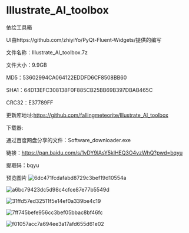 # Illustrate_AI_toolbox
依绘工具箱

UI由https://github.com/zhiyiYo/PyQt-Fluent-Widgets/提供的编写

文件名称：Illustrate_AI_toolbox.7z

文件大小：9.9GB

MD5：53602994CA064122EDDFD6CF8508BB60

SHA1：64D13EFC308138F0F885CB25BB69B397DBAB465C

CRC32：E37789FF

更新库地址:https://github.com/fallingmeteorite/Illustrate_AI_toolbox

下载器:

通过百度网盘分享的文件：Software_downloader.exe

链接：https://pan.baidu.com/s/1vDY9lAsY5klHEQ3O4vzWhQ?pwd=bqyu 

提取码：bqyu


预览图片
![6dc471fcdafabd8729c3bef19d10554a](https://github.com/user-attachments/assets/f336c9e2-396b-4733-b91b-4e04bf6d7c13)

![a6bc79423dc5d98c4cfce87e77b5549d](https://github.com/user-attachments/assets/63f7f949-0583-4ad7-9b7c-202dc633d61c)

![31ffd57ed32511f5e14ef0a339be4c19](https://github.com/user-attachments/assets/a6ea6cdc-3b09-4877-b699-822c44aa28a0)

![7ff745befe956cc3bef05bbac8bf46fc](https://github.com/user-attachments/assets/22b6d765-a9f5-4e35-ac3e-fe5e67b300b6)

![f01057acc7a694ee3a17afd655d61e02](https://github.com/user-attachments/assets/89f2e53c-0c51-4c83-9869-5ffca5642c94)




